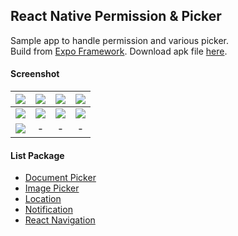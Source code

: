 ## React Native Permission & Picker ##
Sample app to handle permission and various picker.  
Build from [Expo Framework](https://expo.dev/). Download apk file [here](https://e.pcloud.link/publink/show?code=XZdaVsZs81yS1n4NahGMQWH2x3JFSlQ7nwV).

#### Screenshot ####
| ![](https://i.imgur.com/TZiL48G.png) | ![](https://i.imgur.com/cBUhX9d.png) | ![](https://i.imgur.com/IGJ98Ed.png) | ![](https://i.imgur.com/zsI6lSZ.png) |
| :---: | :---: | :---: | :---: |
| ![](https://i.imgur.com/gv7b3mP.png) | ![](https://i.imgur.com/RHKewu4.png) | ![](https://i.imgur.com/QYxlRaG.png) | ![](https://i.imgur.com/mnK6fjf.png) |
| ![](https://i.imgur.com/SrbudX9.png) | - | - | - |

#### List Package ####
- [Document Picker](https://docs.expo.dev/versions/latest/sdk/document-picker/)
- [Image Picker](https://docs.expo.dev/versions/latest/sdk/imagepicker/)
- [Location](https://docs.expo.dev/versions/latest/sdk/location/)
- [Notification](https://docs.expo.dev/versions/latest/sdk/notifications/)
- [React Navigation](https://reactnavigation.org/)